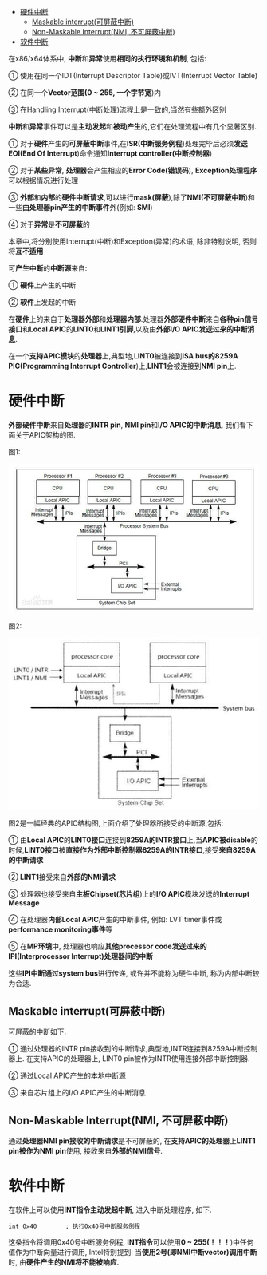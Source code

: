 
<!-- @import "[TOC]" {cmd="toc" depthFrom=1 depthTo=6 orderedList=false} -->

<!-- code_chunk_output -->

- [硬件中断](#硬件中断)
  - [Maskable interrupt(可屏蔽中断)](#maskable-interrupt可屏蔽中断)
  - [Non-Maskable Interrupt(NMI, 不可屏蔽中断)](#non-maskable-interruptnmi-不可屏蔽中断)
- [软件中断](#软件中断)

<!-- /code_chunk_output -->

在x86/x64体系中, **中断**和**异常**使用**相同的执行环境和机制**, 包括:

① 使用在同一个IDT(Interrupt Descriptor Table)或IVT(Interrupt Vector Table)

② 在同一个**Vector范围(0 \~ 255, 一个字节宽**)内

③ 在Handling Interrupt(中断处理)流程上是一致的,当然有些额外区别

**中断**和**异常**事件可以是**主动发起**和**被动产生**的,它们在处理流程中有几个显著区别.

① 对于**硬件**产生的**可屏蔽中断**事件,在**ISR(中断服务例程**)处理完毕后必须**发送EOI(End Of Interrupt**)命令通知**Interrupt controller(中断控制器**)

② 对于**某些异常**, **处理器**会产生相应的**Error Code(错误码**), **Exception处理程序**可以根据情况进行处理

③ **外部**和**内部**的**硬件中断请求**,可以进行**mask(屏蔽**),除了**NMI(不可屏蔽中断**)和一些**由处理器pin产生的中断事件**外(例如: **SMI**)

④ 对于**异常**是**不可屏蔽**的

本章中,将分别使用Interrupt(中断)和Exception(异常)的术语, 除非特别说明, 否则将**互不适用**

可**产生中断**的**中断源**来自:

① **硬件**上产生的中断

② **软件**上发起的中断

在**硬件**上的来自于**处理器外部**和**处理器内部**.处理器**外部硬件中断**来自**各种pin信号接口**和**Local APIC**的**LINT0**和**LINT1引脚**,以及由**外部I/O APIC发送过来的中断消息**.

在一个**支持APIC模块**的**处理器**上,典型地,**LINT0**被连接到**ISA bus的8259A PIC(Programming Interrupt Controller**)上,**LINT1**会被连接到**NMI pin**上.

# 硬件中断

**外部硬件中断**来自**处理器**的**INTR pin**, **NMI pin**和**I/O APIC的中断消息**, 我们看下面关于APIC架构的图.

图1:

![config](./images/1.png)

图2:

![config](./images/2.png)

图2是一幅经典的APIC结构图,上面介绍了处理器所接受的中断源,包括:

① 由**Local APIC**的**LINT0接口**连接到**8259A的INTR接口**上,当**APIC被disable**的时候,**LINT0接口**被**直接作为外部中断控制器8259A的INTR接口**,接受**来自8259A的中断请求**

② **LINT1**接受来自**外部的NMI请求**

③ 处理器也接受来自**主板Chipset(芯片组**)上的**I/O APIC**模块发送的**Interrupt Message**

④ 在处理器**内部Local APIC**产生的中断事件, 例如: LVT timer事件或**performance monitoring事件**等

⑤ 在**MP环境**中, 处理器也响应**其他processor code发送过来的IPI(Interprocessor Interrupt)处理器间的中断**

这些**IPI中断通过system bus**进行传递, 或许并不能称为硬件中断, 称为内部中断较为合适.

## Maskable interrupt(可屏蔽中断)

可屏蔽的中断如下.

① 通过处理器的INTR pin接收到的中断请求,典型地,INTR连接到8259A中断控制器上. 在支持APIC的处理器上, LINT0 pin被作为INTR使用连接外部中断控制器.

② 通过Local APIC产生的本地中断源

③ 来自芯片组上的I/O APIC产生的中断消息

## Non-Maskable Interrupt(NMI, 不可屏蔽中断)

通过**处理器NMI pin接收的中断请求**是不可屏蔽的, 在**支持APIC的处理器**上**LINT1 pin被作为NMI pin**使用, 接收来自**外部的NMI信号**.

# 软件中断

在软件上可以使用**INT指令主动发起中断**, 进入中断处理程序, 如下.

```
int 0x40        ; 执行0x40号中断服务例程
```

这条指令将调用0x40号中断服务例程, **INT指令**可以使用**0 \~ 255(！！！**)中任何值作为中断向量进行调用, Intel特别提到: 当**使用2号(即NMI中断vector)调用中断**时, 由**硬件产生的NMI将不能被响应**.